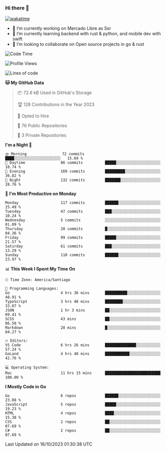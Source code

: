 ### Hi there 👋

[![wakatime](https://wakatime.com/badge/user/330beacb-fb27-4e32-bc38-f8f521bcf832.svg)](https://wakatime.com/@330beacb-fb27-4e32-bc38-f8f521bcf832)

- 🔭 I’m currently working on Mercado Libre as Ssr
- 🌱 I’m currently learning backend with rust & python, and mobile dev with swift
- 👯 I’m looking to collaborate on Open source projects in go & rust

<!--START_SECTION:waka-->
![Code Time](http://img.shields.io/badge/Code%20Time-380%20hrs%2020%20mins-blue)

![Profile Views](http://img.shields.io/badge/Profile%20Views-0-blue)

![Lines of code](https://img.shields.io/badge/From%20Hello%20World%20I%27ve%20Written-3.4%20million%20lines%20of%20code-blue)

**🐱 My GitHub Data** 

> 📦 72.6 kB Used in GitHub's Storage 
 > 
> 🏆 128 Contributions in the Year 2023
 > 
> 💼 Opted to Hire
 > 
> 📜 76 Public Repositories 
 > 
> 🔑 3 Private Repositories 
 > 
**I'm a Night 🦉** 

```text
🌞 Morning                72 commits          ████░░░░░░░░░░░░░░░░░░░░░   15.69 % 
🌆 Daytime                86 commits          █████░░░░░░░░░░░░░░░░░░░░   18.74 % 
🌃 Evening                169 commits         █████████░░░░░░░░░░░░░░░░   36.82 % 
🌙 Night                  132 commits         ███████░░░░░░░░░░░░░░░░░░   28.76 % 
```
📅 **I'm Most Productive on Monday** 

```text
Monday                   117 commits         ██████░░░░░░░░░░░░░░░░░░░   25.49 % 
Tuesday                  47 commits          ███░░░░░░░░░░░░░░░░░░░░░░   10.24 % 
Wednesday                5 commits           ░░░░░░░░░░░░░░░░░░░░░░░░░   01.09 % 
Thursday                 20 commits          █░░░░░░░░░░░░░░░░░░░░░░░░   04.36 % 
Friday                   99 commits          █████░░░░░░░░░░░░░░░░░░░░   21.57 % 
Saturday                 61 commits          ███░░░░░░░░░░░░░░░░░░░░░░   13.29 % 
Sunday                   110 commits         ██████░░░░░░░░░░░░░░░░░░░   23.97 % 
```


📊 **This Week I Spent My Time On** 

```text
🕑︎ Time Zone: America/Santiago

💬 Programming Languages: 
Go                       4 hrs 36 mins       ██████████░░░░░░░░░░░░░░░   40.91 % 
TypeScript               3 hrs 48 mins       ████████░░░░░░░░░░░░░░░░░   33.87 % 
JSON                     1 hr 3 mins         ██░░░░░░░░░░░░░░░░░░░░░░░   09.41 % 
SCSS                     43 mins             ██░░░░░░░░░░░░░░░░░░░░░░░   06.50 % 
Markdown                 28 mins             █░░░░░░░░░░░░░░░░░░░░░░░░   04.27 % 

🔥 Editors: 
VS Code                  6 hrs 26 mins       ██████████████░░░░░░░░░░░   57.24 % 
GoLand                   4 hrs 48 mins       ███████████░░░░░░░░░░░░░░   42.76 % 

💻 Operating System: 
Mac                      11 hrs 15 mins      █████████████████████████   100.00 % 
```

**I Mostly Code in Go** 

```text
Go                       6 repos             ██████░░░░░░░░░░░░░░░░░░░   23.08 % 
JavaScript               5 repos             █████░░░░░░░░░░░░░░░░░░░░   19.23 % 
HTML                     4 repos             ████░░░░░░░░░░░░░░░░░░░░░   15.38 % 
CSS                      2 repos             ██░░░░░░░░░░░░░░░░░░░░░░░   07.69 % 
C#                       2 repos             ██░░░░░░░░░░░░░░░░░░░░░░░   07.69 % 
```




 Last Updated on 16/10/2023 01:30:38 UTC
<!--END_SECTION:waka-->
